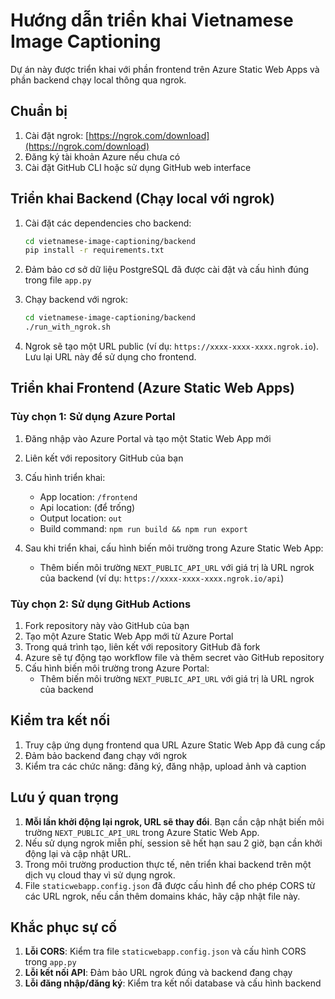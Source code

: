 # Hướng dẫn triển khai Vietnamese Image Captioning

Dự án này được triển khai với phần frontend trên Azure Static Web Apps và phần backend chạy local thông qua ngrok.

## Chuẩn bị

1. Cài đặt ngrok: [https://ngrok.com/download](https://ngrok.com/download)
2. Đăng ký tài khoản Azure nếu chưa có
3. Cài đặt GitHub CLI hoặc sử dụng GitHub web interface

## Triển khai Backend (Chạy local với ngrok)

1. Cài đặt các dependencies cho backend:
   ```bash
   cd vietnamese-image-captioning/backend
   pip install -r requirements.txt
   ```

2. Đảm bảo cơ sở dữ liệu PostgreSQL đã được cài đặt và cấu hình đúng trong file `app.py`

3. Chạy backend với ngrok:
   ```bash
   cd vietnamese-image-captioning/backend
   ./run_with_ngrok.sh
   ```

4. Ngrok sẽ tạo một URL public (ví dụ: `https://xxxx-xxxx-xxxx.ngrok.io`). Lưu lại URL này để sử dụng cho frontend.

## Triển khai Frontend (Azure Static Web Apps)

### Tùy chọn 1: Sử dụng Azure Portal

1. Đăng nhập vào Azure Portal và tạo một Static Web App mới
2. Liên kết với repository GitHub của bạn
3. Cấu hình triển khai:
   - App location: `/frontend`
   - Api location: (để trống)
   - Output location: `out`
   - Build command: `npm run build && npm run export`

4. Sau khi triển khai, cấu hình biến môi trường trong Azure Static Web App:
   - Thêm biến môi trường `NEXT_PUBLIC_API_URL` với giá trị là URL ngrok của backend (ví dụ: `https://xxxx-xxxx-xxxx.ngrok.io/api`)

### Tùy chọn 2: Sử dụng GitHub Actions

1. Fork repository này vào GitHub của bạn
2. Tạo một Azure Static Web App mới từ Azure Portal
3. Trong quá trình tạo, liên kết với repository GitHub đã fork
4. Azure sẽ tự động tạo workflow file và thêm secret vào GitHub repository
5. Cấu hình biến môi trường trong Azure Portal:
   - Thêm biến môi trường `NEXT_PUBLIC_API_URL` với giá trị là URL ngrok của backend

## Kiểm tra kết nối

1. Truy cập ứng dụng frontend qua URL Azure Static Web App đã cung cấp
2. Đảm bảo backend đang chạy với ngrok
3. Kiểm tra các chức năng: đăng ký, đăng nhập, upload ảnh và caption

## Lưu ý quan trọng

1. **Mỗi lần khởi động lại ngrok, URL sẽ thay đổi**. Bạn cần cập nhật biến môi trường `NEXT_PUBLIC_API_URL` trong Azure Static Web App.
2. Nếu sử dụng ngrok miễn phí, session sẽ hết hạn sau 2 giờ, bạn cần khởi động lại và cập nhật URL.
3. Trong môi trường production thực tế, nên triển khai backend trên một dịch vụ cloud thay vì sử dụng ngrok.
4. File `staticwebapp.config.json` đã được cấu hình để cho phép CORS từ các URL ngrok, nếu cần thêm domains khác, hãy cập nhật file này.

## Khắc phục sự cố

1. **Lỗi CORS**: Kiểm tra file `staticwebapp.config.json` và cấu hình CORS trong `app.py`
2. **Lỗi kết nối API**: Đảm bảo URL ngrok đúng và backend đang chạy
3. **Lỗi đăng nhập/đăng ký**: Kiểm tra kết nối database và cấu hình backend 